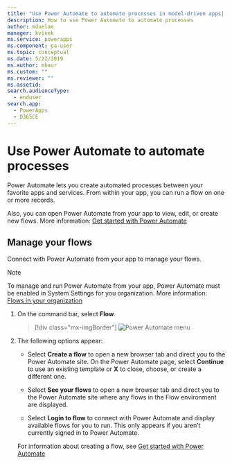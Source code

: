 ```yaml
---
title: "Use Power Automate to automate processes in model-driven apps| MicrosoftDocs"
description: How to sse Power Automate to automate processes
author: mduelae
manager: kvivek
ms.service: powerapps
ms.component: pa-user
ms.topic: conceptual
ms.date: 5/22/2019
ms.author: mkaur
ms.custom: ""
ms.reviewer: ""
ms.assetid: 
search.audienceType: 
  - enduser
search.app: 
  - PowerApps
  - D365CE
---
```

# Use Power Automate to automate processes

Power Automate lets you create automated processes between your favorite apps and services. From within your app, you can run a flow on one or more records. 

Also, you can open Power Automate from your app to view, edit, or create new flows.  More information: [Get started with Power Automate](https://docs.microsoft.com/flow/getting-started)

## Manage your flows 
Connect with Power Automate from your app to manage your flows.
  
> [!NOTE]
> To manage and run Power Automate from your app, Power Automate must be enabled in System Settings for you organization. More information:  [Flows in your organization](https://docs.microsoft.com/flow/organization-q-and-a) 
  
1. On the command bar, select **Flow**.  
  
   > [!div class="mx-imgBorder"]
   > ![Power Automate menu](media/flow.png "Power Automate menu") 
  
2. The following options appear:  
  
   -   Select **Create a flow** to open a new browser tab and direct you to the Power Automate site. On the Power Automate page, select **Continue** to use an existing template or **X** to close, choose, or create a different one.  
  
   -   Select **See your flows** to open a new browser tab and direct you to the Power Automate site where any flows in the Flow environment are displayed.  
  
   -   Select **Login to flow** to connect with Power Automate and display available flows for you to run. This only appears if you aren’t currently signed in to Power Automate.   

    For information about creating a flow, see [Get started with Power Automate](https://docs.microsoft.com/powerapps/maker/canvas-apps/using-logic-flows#create-a-flow)  
    
 
    
  

